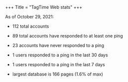 +++
Title = "TagTime Web stats"
+++

As of October 29, 2021:
- 112 total accounts
- 89 total accounts have responded to at least one ping
- 23 accounts have never responded to a ping

- 1 users responded to a ping in the last 30 days
- 1 users responded to a ping in the last 7 days

- largest database is 166 pages (1.6% of max)
